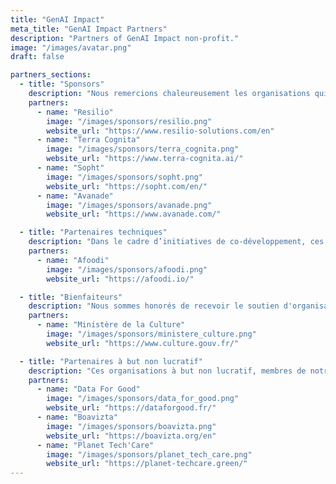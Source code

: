 ```yaml
---
title: "GenAI Impact"
meta_title: "GenAI Impact Partners"
description: "Partners of GenAI Impact non-profit."
image: "/images/avatar.png"
draft: false

partners_sections:
  - title: "Sponsors"
    description: "Nous remercions chaleureusement les organisations qui soutiennent notre développement sur le long terme. Grâce à leurs contributions financières, nos sponsors jouent un rôle essentiel en assurant la pérennité de notre action et en amplifiant notre impact."
    partners:
      - name: "Resilio"
        image: "/images/sponsors/resilio.png"
        website_url: "https://www.resilio-solutions.com/en"
      - name: "Terra Cognita"
        image: "/images/sponsors/terra_cognita.png"
        website_url: "https://www.terra-cognita.ai/"
      - name: "Sopht"
        image: "/images/sponsors/sopht.png"
        website_url: "https://sopht.com/en/"
      - name: "Avanade"
        image: "/images/sponsors/avanade.png"
        website_url: "https://www.avanade.com/"

  - title: "Partenaires techniques"
    description: "Dans le cadre d’initiatives de co-développement, ces organisations nous aident à concevoir et à développer des méthodologies et des outils open source. Ensemble, nous créons des solutions déployables à grande échelle au service de l’intérêt général."
    partners:
      - name: "Afoodi"
        image: "/images/sponsors/afoodi.png"
        website_url: "https://afoodi.io/"

  - title: "Bienfaiteurs"
    description: "Nous sommes honorés de recevoir le soutien d'organisations publiques qui reconnaissent l'importance de notre mission. Leurs contributions sont cruciales pour nous aider à atteindre nos objectifs et à renforcer notre impact sur la société."
    partners:
      - name: "Ministère de la Culture"
        image: "/images/sponsors/ministere_culture.png"
        website_url: "https://www.culture.gouv.fr/"

  - title: "Partenaires à but non lucratif"
    description: "Ces organisations à but non lucratif, membres de notre écosystème, soutiennent notre travail par la collaboration, le partage de connaissances, le développement de réseaux et le plaidoyer."
    partners:
      - name: "Data For Good"
        image: "/images/sponsors/data_for_good.png"
        website_url: "https://dataforgood.fr/"
      - name: "Boavizta"
        image: "/images/sponsors/boavizta.png"
        website_url: "https://boavizta.org/en"
      - name: "Planet Tech'Care"
        image: "/images/sponsors/planet_tech_care.png"
        website_url: "https://planet-techcare.green/"
---
```

